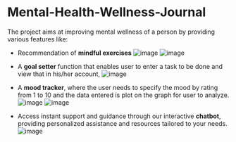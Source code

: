 # Mental-Health-Wellness-Journal
The project aims at improving mental wellness of a person by providing various features like:

- Recommendation of <b>mindful exercises</b>
![image](https://github.com/druhi021204/Teen-Mental-Wellness-Journal/assets/113240231/88b5ff29-32b3-4f92-8b4b-9a2a0975c746)
![image](https://github.com/druhi021204/Teen-Mental-Wellness-Journal/assets/113240231/a0ee4c49-a064-4734-875c-60fb8a133a05)

- A <b>goal setter</b> function that enables user to enter a task to be done and view that in his/her account,
![image](https://github.com/druhi021204/Teen-Mental-Wellness-Journal/assets/113240231/956f50ff-ab0b-48b2-9f0b-6aa6f7b15ecf)

- A <b>mood tracker</b>, where the user needs to specify the mood by rating from 1 to 10 and the data entered is plot on the graph for user to analyze.
![image](https://github.com/druhi021204/Teen-Mental-Wellness-Journal/assets/113240231/0854de9d-df40-47f9-9a3c-fbfb27366275)
![image](https://github.com/druhi021204/Teen-Mental-Wellness-Journal/assets/113240231/5e470fd9-145c-4fd2-82b8-dfc2d5b808e9)

- Access instant support and guidance through our interactive <b>chatbot</b>, providing personalized assistance and resources tailored to your needs.
![image](https://github.com/Raya679/Healthcare-Chatbot/assets/113240231/6999d268-459b-4086-8a66-fa991355c406)

